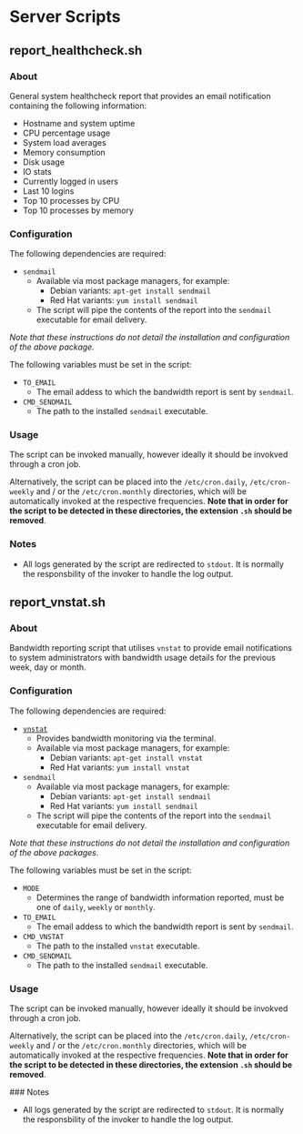 # Server Scripts

## report_healthcheck.sh

### About

General system healthcheck report that provides an email notification containing the following information:

* Hostname and system uptime
* CPU percentage usage
* System load averages
* Memory consumption
* Disk usage
* IO stats
* Currently logged in users
* Last 10 logins
* Top 10 processes by CPU
* Top 10 processes by memory

### Configuration

The following dependencies are required:

* `sendmail`
	* Available via most package managers, for example:
		* Debian variants: `apt-get install sendmail`
		* Red Hat variants: `yum install sendmail`
	* The script will pipe the contents of the report into the `sendmail` executable for email delivery.

*Note that these instructions do not detail the installation and configuration of the above package.*

The following variables must be set in the script:

* `TO_EMAIL`
	* The email addess to which the bandwidth report is sent by `sendmail`.
* `CMD_SENDMAIL`
	* The path to the installed `sendmail` executable.

### Usage

The script can be invoked manually, however ideally it should be invokved through a cron job.

Alternatively, the script can be placed into the `/etc/cron.daily`, `/etc/cron-weekly` and / or the `/etc/cron.monthly` directories, which will be automatically invoked at the respective frequencies. **Note that in order for the script to be detected in these directories, the extension `.sh` should be removed**.

### Notes

* All logs generated by the script are redirected to `stdout`. It is normally the responsbility of the invoker to handle the log output.

## report_vnstat.sh

### About

Bandwidth reporting script that utilises `vnstat` to provide email notifications to system administrators with bandwidth usage details for the previous week, day or month.

### Configuration

The following dependencies are required:

* [`vnstat`](http://humdi.net/vnstat/)
	* Provides bandwidth monitoring via the terminal.
	* Available via most package managers, for example:
		* Debian variants: `apt-get install vnstat`
		* Red Hat variants: `yum install vnstat`
* `sendmail`
	* Available via most package managers, for example:
		* Debian variants: `apt-get install sendmail`
		* Red Hat variants: `yum install sendmail`
	* The script will pipe the contents of the report into the `sendmail` executable for email delivery.

*Note that these instructions do not detail the installation and configuration of the above packages.*

The following variables must be set in the script:

* `MODE`
	* Determines the range of bandwidth information reported, must be one of `daily`, `weekly` or `monthly`.
* `TO_EMAIL`
	* The email addess to which the bandwidth report is sent by `sendmail`.
* `CMD_VNSTAT`
	* The path to the installed `vnstat` executable.
* `CMD_SENDMAIL`
	* The path to the installed `sendmail` executable.

### Usage

The script can be invoked manually, however ideally it should be invokved through a cron job.

Alternatively, the script can be placed into the `/etc/cron.daily`, `/etc/cron-weekly` and / or the `/etc/cron.monthly` directories, which will be automatically invoked at the respective frequencies. **Note that in order for the script to be detected in these directories, the extension `.sh` should be removed**.

### Notes

* All logs generated by the script are redirected to `stdout`. It is normally the responsbility of the invoker to handle the log output.